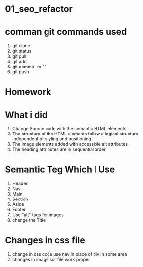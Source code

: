 # 01_seo_refactor

# comman git commands used


1. git clone
1. git status
1. git pull
1. git add
1. git commit -m ""
1. git push


# Homework

# What i did
1. Change Source code with the semantic HTML elements
1. The structure of the HTML elements follow a logical structure independent of styling and positioning
1. The image elements added with accessible alt attributes
1. The heading attributes are in sequential order

# Semantic Teg Which I Use

1. Header
1. Nav
1. Main
1. Section
1. Aside
1. Footer
1. Use "alt" tags for images
1. change the Title

# Changes  in css file

1. change in css code use nav in place of div in some area
1. changes in image scr file work proper 
